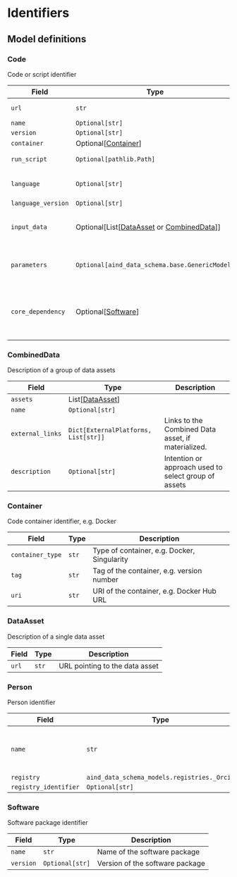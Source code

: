 # Identifiers

## Model definitions

### Code

Code or script identifier

| Field | Type | Description |
|-------|------|-------------|
| `url` | `str` | URL to code repository |
| `name` | `Optional[str]` |  |
| `version` | `Optional[str]` |  |
| `container` | Optional[[Container](components/identifiers.md#container)] |  |
| `run_script` | `Optional[pathlib.Path]` | Path to run script |
| `language` | `Optional[str]` | Programming language used |
| `language_version` | `Optional[str]` |  |
| `input_data` | Optional[List[[DataAsset](components/identifiers.md#dataasset) or [CombinedData](components/identifiers.md#combineddata)]] | Input data used in the code or script |
| `parameters` | `Optional[aind_data_schema.base.GenericModel]` | Parameters used in the code or script |
| `core_dependency` | Optional[[Software](components/identifiers.md#software)] | For code with a core software package dependency, e.g. Bonsai |


### CombinedData

Description of a group of data assets

| Field | Type | Description |
|-------|------|-------------|
| `assets` | List[[DataAsset](components/identifiers.md#dataasset)] |  |
| `name` | `Optional[str]` |  |
| `external_links` | `Dict[ExternalPlatforms, List[str]]` | Links to the Combined Data asset, if materialized. |
| `description` | `Optional[str]` | Intention or approach used to select group of assets |


### Container

Code container identifier, e.g. Docker

| Field | Type | Description |
|-------|------|-------------|
| `container_type` | `str` | Type of container, e.g. Docker, Singularity |
| `tag` | `str` | Tag of the container, e.g. version number |
| `uri` | `str` | URI of the container, e.g. Docker Hub URL |


### DataAsset

Description of a single data asset

| Field | Type | Description |
|-------|------|-------------|
| `url` | `str` | URL pointing to the data asset |


### Person

Person identifier

| Field | Type | Description |
|-------|------|-------------|
| `name` | `str` | First and last name OR anonymous ID |
| `registry` | `aind_data_schema_models.registries._Orcid` |  |
| `registry_identifier` | `Optional[str]` |  |


### Software

Software package identifier

| Field | Type | Description |
|-------|------|-------------|
| `name` | `str` | Name of the software package |
| `version` | `Optional[str]` | Version of the software package |


